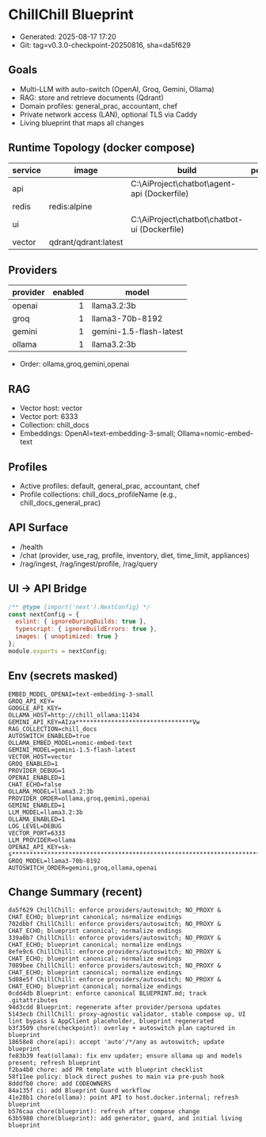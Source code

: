 # ChillChill Blueprint

- Generated: 2025-08-17 17:20
- Git: tag=v0.3.0-checkpoint-20250816, sha=da5f629

## Goals
- Multi-LLM with auto-switch (OpenAI, Groq, Gemini, Ollama)
- RAG: store and retrieve documents (Qdrant)
- Domain profiles: general_prac, accountant, chef
- Private network access (LAN), optional TLS via Caddy
- Living blueprint that maps all changes

## Runtime Topology (docker compose)

| service | image | build | ports |
|---|---|---|---|
| api |  | C:\AiProject\chatbot\agent-api (Dockerfile) |  |
| redis | redis:alpine |  |  |
| ui |  | C:\AiProject\chatbot\chatbot-ui (Dockerfile) |  |
| vector | qdrant/qdrant:latest |  |  |

## Providers
| provider | enabled | model |
|---|---:|---|
| openai | 1 | llama3.2:3b |
| groq | 1 | llama3-70b-8192 |
| gemini | 1 | gemini-1.5-flash-latest |
| ollama | 1 | llama3.2:3b |

- Order: ollama,groq,gemini,openai

## RAG
- Vector host: vector
- Vector port: 6333
- Collection: chill_docs
- Embeddings: OpenAI=text-embedding-3-small; Ollama=nomic-embed-text

## Profiles
- Active profiles: default, general_prac, accountant, chef
- Profile collections: chill_docs_profileName (e.g., chill_docs_general_prac)

## API Surface
- /health
- /chat (provider, use_rag, profile, inventory, diet, time_limit, appliances)
- /rag/ingest, /rag/ingest/profile, /rag/query

## UI → API Bridge
```js
/** @type {import('next').NextConfig} */
const nextConfig = {
  eslint: { ignoreDuringBuilds: true },
  typescript: { ignoreBuildErrors: true },
  images: { unoptimized: true }
};
module.exports = nextConfig;

```

## Env (secrets masked)
```
EMBED_MODEL_OPENAI=text-embedding-3-small
GROQ_API_KEY=
GOOGLE_API_KEY=
OLLAMA_HOST=http://chill_ollama:11434
GEMINI_API_KEY=AIza*********************************Vw
RAG_COLLECTION=chill_docs
AUTOSWITCH_ENABLED=true
OLLAMA_EMBED_MODEL=nomic-embed-text
GEMINI_MODEL=gemini-1.5-flash-latest
VECTOR_HOST=vector
GROQ_ENABLED=1
PROVIDER_DEBUG=1
OPENAI_ENABLED=1
CHAT_ECHO=false
OLLAMA_MODEL=llama3.2:3b
PROVIDER_ORDER=ollama,groq,gemini,openai
GEMINI_ENABLED=1
LLM_MODEL=llama3.2:3b
OLLAMA_ENABLED=1
LOG_LEVEL=DEBUG
VECTOR_PORT=6333
LLM_PROVIDER=ollama
OPENAI_API_KEY=sk-s*****************************************************************************************************************************************************************AA
GROQ_MODEL=llama3-70b-8192
AUTOSWITCH_ORDER=gemini,groq,ollama,openai
```

## Change Summary (recent)
```
da5f629 ChillChill: enforce providers/autoswitch; NO_PROXY & CHAT_ECHO; blueprint canonical; normalize endings
702dbbf ChillChill: enforce providers/autoswitch; NO_PROXY & CHAT_ECHO; blueprint canonical; normalize endings
339a0b7 ChillChill: enforce providers/autoswitch; NO_PROXY & CHAT_ECHO; blueprint canonical; normalize endings
8efe9c6 ChillChill: enforce providers/autoswitch; NO_PROXY & CHAT_ECHO; blueprint canonical; normalize endings
7089bee ChillChill: enforce providers/autoswitch; NO_PROXY & CHAT_ECHO; blueprint canonical; normalize endings
5d08e5f ChillChill: enforce providers/autoswitch; NO_PROXY & CHAT_ECHO; blueprint canonical; normalize endings
0cdd4db Blueprint: enforce canonical BLUEPRINT.md; track .gitattributes
94d3cdd Blueprint: regenerate after provider/persona updates
5143ecb ChillChill: proxy-agnostic validator, stable compose up, UI lint bypass & AppClient placeholder, blueprint regenerated
b3f3509 chore(checkpoint): overlay + autoswitch plan captured in blueprint
18658e8 chore(api): accept 'auto'/*/any as autoswitch; update blueprint
fe83b39 feat(ollama): fix env updater; ensure ollama up and models present; refresh blueprint
f2ba4b0 chore: add PR template with blueprint checklist
58f11ee policy: block direct pushes to main via pre-push hook
8dddfb0 chore: add CODEOWNERS
84a135f ci: add Blueprint Guard workflow
41e28b1 chore(ollama): point API to host.docker.internal; refresh blueprint
b576caa chore(blueprint): refresh after compose change
63b5980 chore(blueprint): add generator, guard, and initial living blueprint
```


